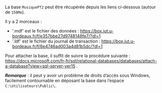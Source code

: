 La base `MusiquePT2` peut être récupérée depuis les liens ci-dessous (autour de `150Mo`).

Il y a 2 morceaux :
- '.mdf' est le fichier des données : https://box.iut.u-bordeaux.fr/f/e357bbe27d9748148fe7/?dl=1
- '.ldf' est le fichier du journal de transaction : https://box.iut.u-bordeaux.fr/f/8e4746ad003a4d81b5dc/?dl=1

Pour attacher la base, il suffit de suivre la procédure suivante :
https://docs.microsoft.com/fr-fr/sql/relational-databases/databases/attach-a-database?view=sql-server-ver15 .

***Remarque*** : il peut y avoir un problème de droits d’accès sous Windows, facilement contournable en déposant la base dans l’espace `C:\Utilisateurs\Public\`.
